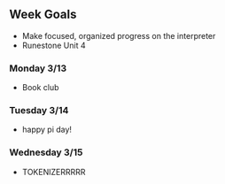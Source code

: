## Week Goals
 - Make focused, organized progress on the interpreter
 - Runestone Unit 4

### Monday 3/13
 - Book club

### Tuesday 3/14
 - happy pi day!
 
### Wednesday 3/15
 - TOKENIZERRRRR